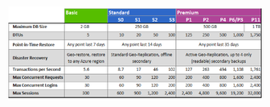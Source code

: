 ![Tarife und Leistungsebenen](./media/sql-database-service-tiers-table/sql-database-service-tiers-table.png)

<!---HONumber=Oct15_HO3-->